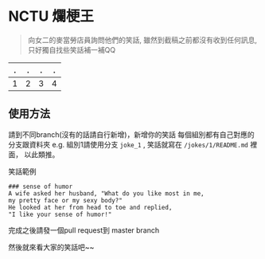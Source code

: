 # NCTU 爛梗王
> 向女二的麥當勞店員詢問他們的笑話,
雖然到截稿之前都沒有收到任何訊息, 只好獨自找些笑話補一補QQ

|.|.|.|.|
|:-:|:-:|:-:|:-:|
|1|2|3|4|

## 使用方法
請到不同branch(沒有的話請自行新增)，新增你的笑話
每個組別都有自己對應的分支跟資料夾
 e.g. 組別1請使用分支 `joke_1` , 笑話就寫在 `/jokes/1/README.md` 裡面，
以此類推。

笑話範例

```
### sense of humor
A wife asked her husband, "What do you like most in me, 
my pretty face or my sexy body?"
He looked at her from head to toe and replied, 
"I like your sense of humor!"
```

完成之後請發一個pull request到 master branch

然後就來看大家的笑話吧~~